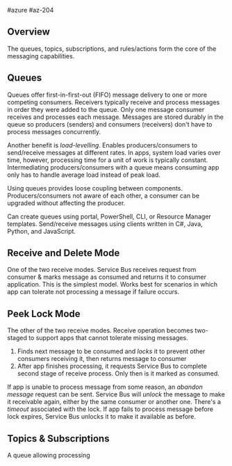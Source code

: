 #azure #az-204 

## Overview
The queues, topics, subscriptions, and rules/actions form the core of the messaging capabilities.

## Queues
Queues offer first-in-first-out (FIFO) message delivery to one or more competing consumers.
Receivers typically receive and process messages in order they were added to the queue.
Only one message consumer receives and processes each message.
Messages are stored durably in the queue so producers (senders) and consumers (receivers) don't have to process messages concurrently.

Another benefit is _load-levelling_.
Enables producers/consumers to send/receive messages at different rates.
In apps, system load varies over time, however, processing time for a unit of work is typically constant.
Intermediating producers/consumers with a queue means consuming app only has to handle average load instead of peak load.

Using queues provides loose coupling between components.
Producers/consumers not aware of each other, a consumer can be upgraded without affecting the producer.

Can create queues using portal, PowerShell, CLI, or Resource Manager templates.
Send/receive messages using clients written in C#, Java, Python, and JavaScript.

## Receive and Delete Mode
One of the two receive modes.
Service Bus receives request from consumer & marks message as consumed and returns it to consumer application.
This is the simplest model.
Works best for scenarios in which app can tolerate not processing a message if failure occurs.

## Peek Lock Mode
The other of the two receive modes.
Receive operation becomes two-staged to support apps that cannot tolerate missing messages.
1. Finds next message to be consumed and _locks_ it to prevent other consumers receiving it, then returns message to consumer
2. After app finishes processing, it requests Service Bus to complete second stage of receive process. Only then is it marked as consumed.

If app is unable to process message from some reason, an _abandon message_ request can be sent.
Service Bus will _unlock_ the message to make it receivable again, either by the same consumer or another one.
There's a _timeout_ associated with the lock.
If app fails to process message before lock expires, Service Bus unlocks it to make it available as before.

## Topics & Subscriptions
A queue allowing processing